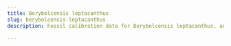 ```yaml
---
title: Berybolcensis leptacanthus
slug: berybolcensis-leptacanthus
description: Fossil calibration data for Berybolcensis leptacanthus, an extinct species of fish. Includes taxonomy authority and locality references, and cross-references to living taxa.

---
```

